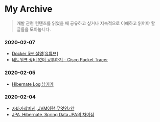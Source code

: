 # My Archive
>개발 관련 컨텐츠를 읽었을 때 공유하고 싶거나 지속적으로 이해하고 읽어야 할 글들을 모아놉니다.

### 2020-02-07
- [Docker 5분 설명[유튜브]](https://www.youtube.com/watch?v=chnCcGCTyBg&t=51s)
- [네트워크 장비 없이 공부하기 - Cisco Packet Tracer](https://www.youtube.com/watch?v=0f1viq6FjK4&t=9s&app=desktop)


### 2020-02-05
- [Hibernate Log 남기기](https://kwonnam.pe.kr/wiki/java/hibernate/log)


### 2020-02-04
- [자바가상머신, JVM이란 무엇인가?](https://asfirstalways.tistory.com/158)
- [JPA, Hibernate, Spring Data JPA의 차이점](https://suhwan.dev/2019/02/24/jpa-vs-hibernate-vs-spring-data-jpa/)